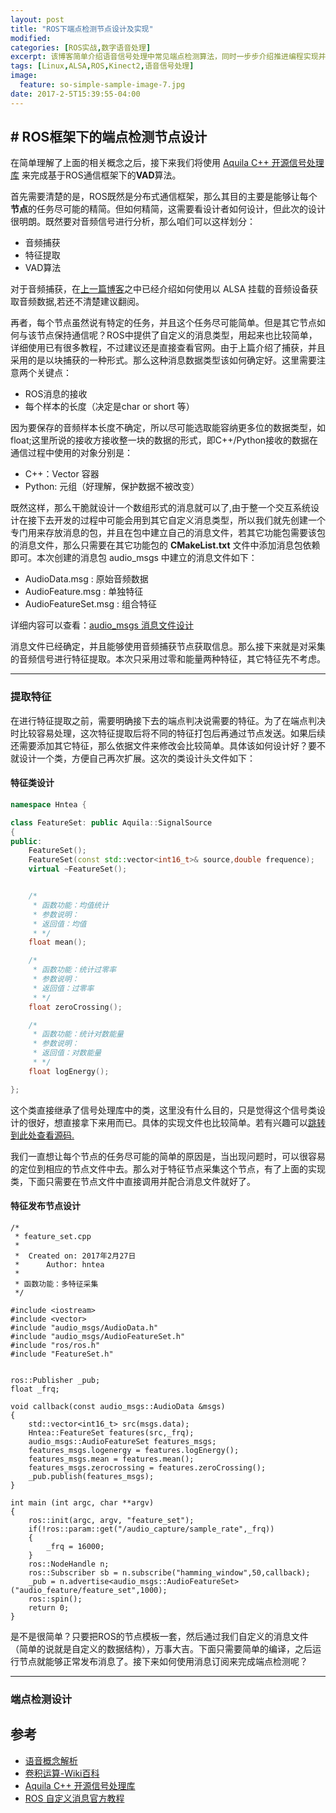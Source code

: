 ```yaml
---
layout: post
title: "ROS下端点检测节点设计及实现"
modified:
categories: [ROS实战,数字语音处理]
excerpt: 该博客简单介绍语音信号处理中常见端点检测算法，同时一步步介绍推进编程实现并测试。
tags: [Linux,ALSA,ROS,Kinect2,语音信号处理]
image: 
  feature: so-simple-sample-image-7.jpg
date: 2017-2-5T15:39:55-04:00
---
```



## # ROS框架下的端点检测节点设计

在简单理解了上面的相关概念之后，接下来我们将使用 [Aquila C++ 开源信号处理库](http://aquila-dsp.org/articles/examples/) 来完成基于ROS通信框架下的**VAD**算法。

首先需要清楚的是，ROS既然是分布式通信框架，那么其目的主要是能够让每个**节点**的任务尽可能的精简。但如何精简，这需要看设计者如何设计，但此次的设计很明朗。既然要对音频信号进行分析，那么咱们可以这样划分：

- 音频捕获
- 特征提取
- VAD算法

对于音频捕获，在[上一篇博客](http://hntea.xyz/ros%E5%AE%9E%E6%88%98/ROS%E4%B8%8B%E4%BD%BF%E7%94%A8Kinect2%E8%BF%9B%E8%A1%8C%E9%9F%B3%E9%A2%91%E9%87%87%E9%9B%86/)之中已经介绍如何使用以 ALSA 挂载的音频设备获取音频数据,若还不清楚建议翻阅。

再者，每个节点虽然说有特定的任务，并且这个任务尽可能简单。但是其它节点如何与该节点保持通信呢？ROS中提供了自定义的消息类型，用起来也比较简单，详细使用已有很多教程，不过建议还是直接查看官网。由于上篇介绍了捕获，并且采用的是以块捕获的一种形式。那么这种消息数据类型该如何确定好。这里需要注意两个关键点：

- ROS消息的接收
- 每个样本的长度（决定是char or short 等）

因为要保存的音频样本长度不确定，所以尽可能选取能容纳更多位的数据类型，如float;这里所说的接收方接收整一块的数据的形式，即C++/Python接收的数据在通信过程中使用的对象分别是：

- C++：Vector 容器
- Python: 元组（好理解，保护数据不被改变）

既然这样，那么干脆就设计一个数组形式的消息就可以了,由于整一个交互系统设计在接下去开发的过程中可能会用到其它自定义消息类型，所以我们就先创建一个专门用来存放消息的包，并且在包中建立自己的消息文件，若其它功能包需要该包的消息文件，那么只需要在其它功能包的 **CMakeList.txt** 文件中添加消息包依赖即可。本次创建的消息包 audio_msgs 中建立的消息文件如下：

- AudioData.msg : 原始音频数据
- AudioFeature.msg : 单独特征
- AudioFeatureSet.msg : 组合特征

详细内容可以查看：[audio_msgs 消息文件设计](https://github.com/hntea/speech-system-zh/tree/master/src/audio_msgs)

消息文件已经确定，并且能够使用音频捕获节点获取信息。那么接下来就是对采集的音频信号进行特征提取。本次只采用过零和能量两种特征，其它特征先不考虑。

---

### 提取特征

在进行特征提取之前，需要明确接下去的端点判决说需要的特征。为了在端点判决时比较容易处理，这次特征提取后将不同的特征打包后再通过节点发送。如果后续还需要添加其它特征，那么依据文件来修改会比较简单。具体该如何设计好？要不就设计一个类，方便自己再次扩展。这次的类设计头文件如下：

####  特征类设计

```c++
namespace Hntea {

class FeatureSet: public Aquila::SignalSource
{
public:
	FeatureSet();
	FeatureSet(const std::vector<int16_t>& source,double frequence);
	virtual ~FeatureSet();


	/*
	 * 函数功能：均值统计
	 * 参数说明：
	 * 返回值：均值
	 * */
	float mean();

	/*
	 * 函数功能：统计过零率
	 * 参数说明：
	 * 返回值：过零率
	 * */
	float zeroCrossing();

	/*
	 * 函数功能：统计对数能量
	 * 参数说明：
	 * 返回值：对数能量
	 * */
	float logEnergy();

};
```

这个类直接继承了信号处理库中的类，这里没有什么目的，只是觉得这个信号类设计的很好，想直接拿下来用而已。具体的实现文件也比较简单。若有兴趣可以[跳转到此处查看源码.](https://github.com/hntea/speech-system-zh/blob/master/src/audio_fectures/src/feature_set/FeatureSet.cpp)

我们一直想让每个节点的任务尽可能的简单的原因是，当出现问题时，可以很容易的定位到相应的节点文件中去。那么对于特征节点采集这个节点，有了上面的实现类，下面只需要在节点文件中直接调用并配合消息文件就好了。

####  特征发布节点设计

```
/*
 * feature_set.cpp
 *
 *  Created on: 2017年2月27日
 *      Author: hntea
 *
 * 函数功能：多特征采集
 */

#include <iostream>
#include <vector>
#include "audio_msgs/AudioData.h"
#include "audio_msgs/AudioFeatureSet.h"
#include "ros/ros.h"
#include "FeatureSet.h"


ros::Publisher _pub;
float _frq;

void callback(const audio_msgs::AudioData &msgs)
{
	std::vector<int16_t> src(msgs.data);
	Hntea::FeatureSet features(src,_frq);
	audio_msgs::AudioFeatureSet features_msgs;
	features_msgs.logenergy = features.logEnergy();
	features_msgs.mean = features.mean();
	features_msgs.zerocrossing = features.zeroCrossing();
	_pub.publish(features_msgs);
}

int main (int argc, char **argv)
{
	ros::init(argc, argv, "feature_set");
	if(!ros::param::get("/audio_capture/sample_rate",_frq))
	{
		_frq = 16000;
	}
	ros::NodeHandle n;
	ros::Subscriber sb = n.subscribe("hamming_window",50,callback);
	_pub = n.advertise<audio_msgs::AudioFeatureSet>("audio_feature/feature_set",1000);
	ros::spin();
	return 0;
}

```
是不是很简单？只要把ROS的节点模板一套，然后通过我们自定义的消息文件（简单的说就是自定义的数据结构），万事大吉。下面只需要简单的编译，之后运行节点就能够正常发布消息了。接下来如何使用消息订阅来完成端点检测呢？

---

### 端点检测设计

## 参考

- [语音概念解析](http://scispeech.sourceforge.net/Chinese/Dev-pre.htm)
- [卷积运算-Wiki百科](https://zh.wikipedia.org/wiki/%E5%8D%B7%E7%A7%AF)
- [Aquila C++ 开源信号处理库](http://aquila-dsp.org/articles/examples/)
- [ROS 自定义消息官方教程](http://wiki.ros.org/cn/ROS/Tutorials/DefiningCustomMessages)